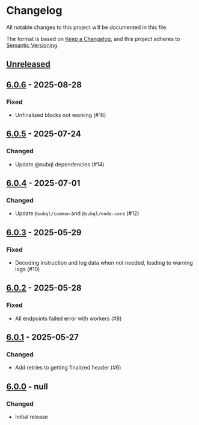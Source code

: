 # Changelog
All notable changes to this project will be documented in this file.

The format is based on [Keep a Changelog](https://keepachangelog.com/en/1.0.0/),
and this project adheres to [Semantic Versioning](https://semver.org/spec/v2.0.0.html).

## [Unreleased]

## [6.0.6] - 2025-08-28
### Fixed
- Unfinalized blocks not working (#16)

## [6.0.5] - 2025-07-24
### Changed
- Update @subql dependencies (#14)

## [6.0.4] - 2025-07-01
### Changed
- Update `@subql/common` and `@subql/node-core` (#12)

## [6.0.3] - 2025-05-29
### Fixed
- Decoding instruction and log data when not needed, leading to warning logs (#10)

## [6.0.2] - 2025-05-28
### Fixed
- All endpoints failed error with workers (#8)

## [6.0.1] - 2025-05-27
### Changed
- Add retries to getting finalized header (#6)

## [6.0.0] - null
### Changed
- Initial release

[Unreleased]: https://github.com/subquery/subql-solana/compare/node-solana/6.0.6...HEAD
[6.0.6]: https://github.com/subquery/subql-solana/compare/node-solana/6.0.5...node-solana/6.0.6
[6.0.5]: https://github.com/subquery/subql-solana/compare/node-solana/6.0.4...node-solana/6.0.5
[6.0.4]: https://github.com/subquery/subql-solana/compare/node-solana/6.0.3...node-solana/6.0.4
[6.0.3]: https://github.com/subquery/subql-solana/compare/node-solana/6.0.2...node-solana/6.0.3
[6.0.2]: https://github.com/subquery/subql-solana/compare/node-solana/6.0.1...node-solana/6.0.2
[6.0.1]: https://github.com/subquery/subql-solana/compare/node-solana/6.0.0...node-solana/6.0.1
[6.0.0]: https://github.com/subquery/subql-solana/releases/tag/node-solana/6.0.0
